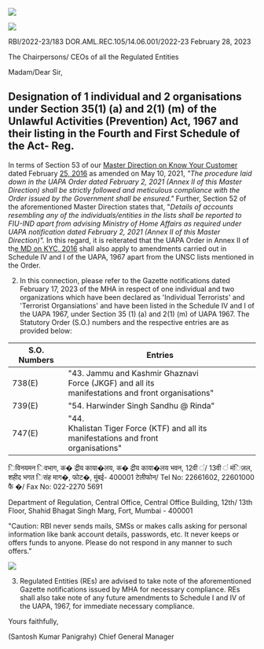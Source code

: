 ![](_page_0_Picture_0.jpeg)

![](_page_0_Picture_2.jpeg)

RBI/2022-23/183 DOR.AML.REC.105/14.06.001/2022-23 February 28, 2023

The Chairpersons/ CEOs of all the Regulated Entities

Madam/Dear Sir,

## **Designation of 1 individual and 2 organisations under Section 35(1) (a) and 2(1) (m) of the Unlawful Activities (Prevention) Act, 1967 and their listing in the Fourth and First Schedule of the Act- Reg.**

In terms of Section 53 of our [Master Direction on Know Your Customer](https://www.rbi.org.in/Scripts/BS_ViewMasDirections.aspx?id=11566) dated February [25, 2016](https://www.rbi.org.in/Scripts/BS_ViewMasDirections.aspx?id=11566) as amended on May 10, 2021, *"The procedure laid down in the UAPA Order dated February 2, 2021 (Annex II of this Master Direction) shall be strictly followed and meticulous compliance with the Order issued by the Government shall be ensured."* Further, Section 52 of the aforementioned Master Direction states that, "*Details of accounts resembling any of the individuals/entities in the lists shall be reported to FIU-IND apart from advising Ministry of Home Affairs as required under UAPA notification dated February 2, 2021 (Annex II of this Master Direction)".* In this regard, it is reiterated that the UAPA Order in Annex II of th[e MD on KYC, 2016](https://www.rbi.org.in/Scripts/BS_ViewMasDirections.aspx?id=11566) shall also apply to amendments carried out in Schedule IV and I of the UAPA, 1967 apart from the UNSC lists mentioned in the Order.

2. In this connection, please refer to the Gazette notifications dated February 17, 2023 of the MHA in respect of one individual and two organizations which have been declared as 'Individual Terrorists' and 'Terrorist Organsiations' and have been listed in the Schedule IV and I of the UAPA 1967, under Section 35 (1) (a) and 2(1) (m) of UAPA 1967. The Statutory Order (S.O.) numbers and the respective entries are as provided below:

| S.O. Numbers | Entries                                                                                                |
|--------------|--------------------------------------------------------------------------------------------------------|
| 738(E)       | "43. Jammu and Kashmir Ghaznavi<br>Force (JKGF) and all its<br>manifestations and front organisations" |
| 739(E)       | "54. Harwinder Singh Sandhu @ Rinda"                                                                   |
| 747(E)       | "44.<br>Khalistan Tiger Force (KTF) and all its manifestations and front<br>organisations"             |

िविनयमन िवभाग, क� द्रीय काया�लय, क� द्रीय काया�लय भवन, 12वी ं/ 13वी ं मंिज़ल, शहीद भगत िसंह माग�, फोट�, मुंबई- 400001 टेलीफोन/ Tel No: 22661602, 22601000 फै �/ Fax No: 022-2270 5691

Department of Regulation, Central Office, Central Office Building, 12th/ 13th Floor, Shahid Bhagat Singh Marg, Fort, Mumbai - 400001

"Caution: RBI never sends mails, SMSs or makes calls asking for personal information like bank account details, passwords, etc. It never keeps or offers funds to anyone. Please do not respond in any manner to such offers."

![](_page_0_Picture_14.jpeg)

3. Regulated Entities (REs) are advised to take note of the aforementioned Gazette notifications issued by MHA for necessary compliance. REs shall also take note of any future amendments to Schedule I and IV of the UAPA, 1967, for immediate necessary compliance.

Yours faithfully,

(Santosh Kumar Panigrahy) Chief General Manager